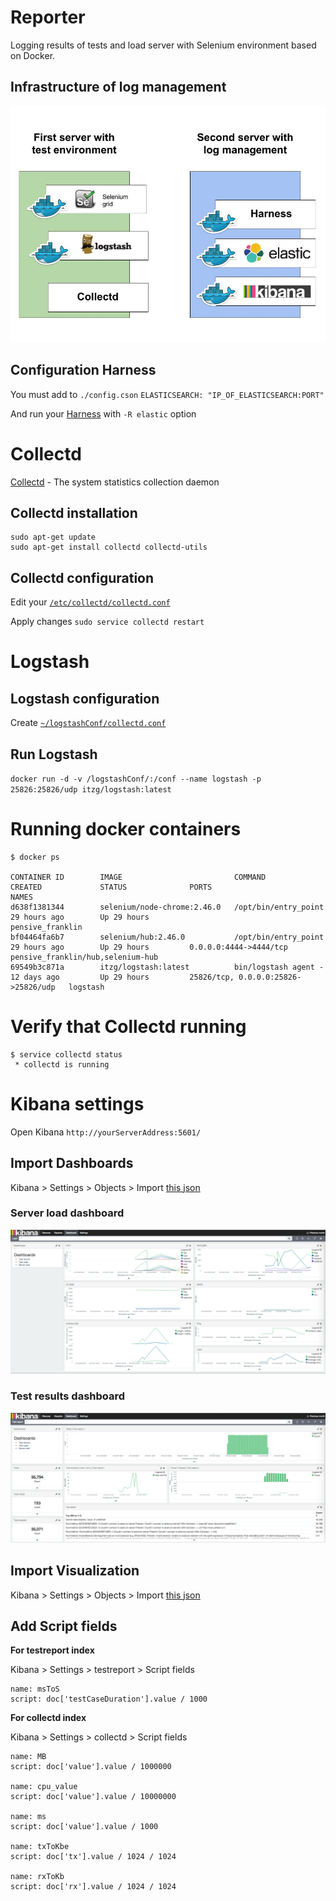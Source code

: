 # Reporter
Logging results of tests and load server with Selenium environment based on Docker.

## Infrastructure of log management
![Infrastructure of test stack](https://raw.githubusercontent.com/test-stack/reporter/master/docs/infrastructureOfLogManagement.jpg)

## Configuration Harness
You must add to `./config.cson` `ELASTICSEARCH: "IP_OF_ELASTICSEARCH:PORT"`

And run your [Harness](https://github.com/test-stack/harness#run) with `-R elastic` option

# Collectd
[Collectd](https://collectd.org/) - The system statistics collection daemon

## Collectd installation
```
sudo apt-get update
sudo apt-get install collectd collectd-utils
```
## Collectd configuration
Edit your [`/etc/collectd/collectd.conf`](https://github.com/test-stack/reporter/tree/master/etc/collectd/collectd.conf)

Apply changes `sudo service collectd restart`

# Logstash

## Logstash configuration
Create [`~/logstashConf/collectd.conf`](https://github.com/test-stack/reporter/tree/master/logstashConf/collectd.conf)

## Run Logstash
`docker run -d -v /logstashConf/:/conf --name logstash -p 25826:25826/udp itzg/logstash:latest`

# Running docker containers

```
$ docker ps

CONTAINER ID        IMAGE                         COMMAND                CREATED             STATUS              PORTS                                 NAMES
d638f1381344        selenium/node-chrome:2.46.0   /opt/bin/entry_point   29 hours ago        Up 29 hours                                               pensive_franklin
bf04464fa6b7        selenium/hub:2.46.0           /opt/bin/entry_point   29 hours ago        Up 29 hours         0.0.0.0:4444->4444/tcp                pensive_franklin/hub,selenium-hub
69549b3c871a        itzg/logstash:latest          bin/logstash agent -   12 days ago         Up 29 hours         25826/tcp, 0.0.0.0:25826->25826/udp   logstash
```

# Verify that Collectd running

```
$ service collectd status
 * collectd is running
```

# Kibana settings

Open Kibana `http://yourServerAddress:5601/`

## Import Dashboards

Kibana > Settings > Objects > Import [this json](https://github.com/test-stack/reporter/tree/master/kibanaObjects/dashboards.json)

### Server load dashboard
![Server load dashboard](https://raw.githubusercontent.com/test-stack/reporter/master/docs/serverLoadDashboard.png)

### Test results dashboard
![Test results dashboard](https://raw.githubusercontent.com/test-stack/reporter/master/docs/testResultsDashboard.png)


## Import Visualization

Kibana > Settings > Objects > Import [this json](https://github.com/test-stack/reporter/tree/master/kibanaObjects/visualizations.json)

## Add Script fields

**For testreport index**

Kibana > Settings > testreport > Script fields
```
name: msToS
script: doc['testCaseDuration'].value / 1000
```

**For collectd index**

Kibana > Settings > collectd > Script fields
```
name: MB
script: doc['value'].value / 1000000

name: cpu_value
script: doc['value'].value / 10000000

name: ms
script: doc['value'].value / 1000

name: txToKbe
script: doc['tx'].value / 1024 / 1024

name: rxToKb
script: doc['rx'].value / 1024 / 1024
```